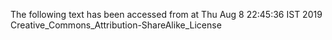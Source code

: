 The following text has been accessed from at Thu Aug 8 22:45:36 IST 2019
Creative_Commons_Attribution-ShareAlike_License

